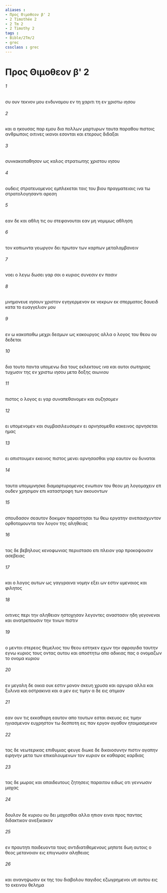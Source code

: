 ```yaml
---
aliases : 
- Προς Θιμοθεον β' 2
- 2 Timothée 2
- 2 Tm 2
- 2 Timothy 2
tags : 
- Bible/2Tm/2
- grec
cssclass : grec
---
```


# Προς Θιμοθεον β' 2

###### 1
συ ουν τεκνον μου ενδυναμου εν τη χαριτι τη εν χριστω ιησου
###### 2
και α ηκουσας παρ εμου δια πολλων μαρτυρων ταυτα παραθου πιστοις ανθρωποις οιτινες ικανοι εσονται και ετερους διδαξαι
###### 3
συνκακοπαθησον ως καλος στρατιωτης χριστου ιησου
###### 4
ουδεις στρατευομενος εμπλεκεται ταις του βιου πραγματειαις ινα τω στρατολογησαντι αρεση
###### 5
εαν δε και αθλη τις ου στεφανουται εαν μη νομιμως αθληση
###### 6
τον κοπιωντα γεωργον δει πρωτον των καρπων μεταλαμβανειν
###### 7
νοει ο λεγω δωσει γαρ σοι ο κυριος συνεσιν εν πασιν
###### 8
μνημονευε ιησουν χριστον εγηγερμενον εκ νεκρων εκ σπερματος δαυειδ κατα το ευαγγελιον μου
###### 9
εν ω κακοπαθω μεχρι δεσμων ως κακουργος αλλα ο λογος του θεου ου δεδεται
###### 10
δια τουτο παντα υπομενω δια τους εκλεκτους ινα και αυτοι σωτηριας τυχωσιν της εν χριστω ιησου μετα δοξης αιωνιου
###### 11
πιστος ο λογος ει γαρ συναπεθανομεν και συζησομεν
###### 12
ει υπομενομεν και συμβασιλευσομεν ει αρνησομεθα κακεινος αρνησεται ημας
###### 13
ει απιστουμεν εκεινος πιστος μενει αρνησασθαι γαρ εαυτον ου δυναται
###### 14
ταυτα υπομιμνησκε διαμαρτυρομενος ενωπιον του θεου μη λογομαχειν επ ουδεν χρησιμον επι καταστροφη των ακουοντων
###### 15
σπουδασον σεαυτον δοκιμον παραστησαι τω θεω εργατην ανεπαισχυντον ορθοτομουντα τον λογον της αληθειας
###### 16
τας δε βεβηλους κενοφωνιας περιιστασο επι πλειον γαρ προκοψουσιν ασεβειας
###### 17
και ο λογος αυτων ως γαγγραινα νομην εξει ων εστιν υμεναιος και φιλητος
###### 18
οιτινες περι την αληθειαν ηστοχησαν λεγοντες αναστασιν ηδη γεγονεναι και ανατρεπουσιν την τινων πιστιν
###### 19
ο μεντοι στερεος θεμελιος του θεου εστηκεν εχων την σφραγιδα ταυτην εγνω κυριος τους οντας αυτου και αποστητω απο αδικιας πας ο ονομαζων το ονομα κυριου
###### 20
εν μεγαλη δε οικια ουκ εστιν μονον σκευη χρυσα και αργυρα αλλα και ξυλινα και οστρακινα και α μεν εις τιμην α δε εις ατιμιαν
###### 21
εαν ουν τις εκκαθαρη εαυτον απο τουτων εσται σκευος εις τιμην ηγιασμενον ευχρηστον τω δεσποτη εις παν εργον αγαθον ητοιμασμενον
###### 22
τας δε νεωτερικας επιθυμιας φευγε διωκε δε δικαιοσυνην πιστιν αγαπην ειρηνην μετα των επικαλουμενων τον κυριον εκ καθαρας καρδιας
###### 23
τας δε μωρας και απαιδευτους ζητησεις παραιτου ειδως οτι γεννωσιν μαχας
###### 24
δουλον δε κυριου ου δει μαχεσθαι αλλα ηπιον ειναι προς παντας διδακτικον ανεξικακον
###### 25
εν πραυτητι παιδευοντα τους αντιδιατιθεμενους μηποτε δωη αυτοις ο θεος μετανοιαν εις επιγνωσιν αληθειας
###### 26
και ανανηψωσιν εκ της του διαβολου παγιδος εζωγρημενοι υπ αυτου εις το εκεινου θελημα
